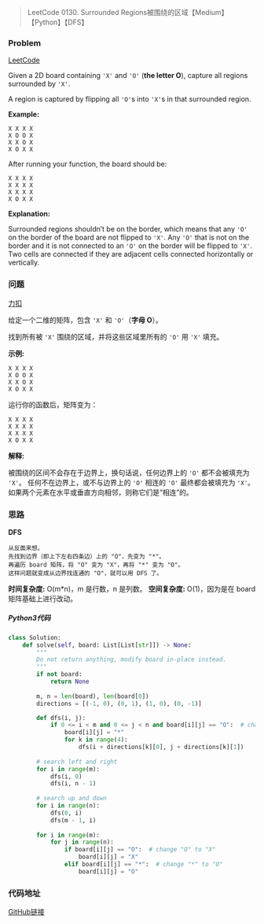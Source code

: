 > LeetCode 0130. Surrounded Regions被围绕的区域【Medium】【Python】【DFS】

### Problem

[LeetCode](https://leetcode.com/problems/surrounded-regions/)

Given a 2D board containing `'X'` and `'O'` (**the letter O**), capture all regions surrounded by `'X'`.

A region is captured by flipping all `'O'`s into `'X'`s in that surrounded region.

**Example:**

```
X X X X
X O O X
X X O X
X O X X
```

After running your function, the board should be:

```
X X X X
X X X X
X X X X
X O X X
```

**Explanation:**

Surrounded regions shouldn’t be on the border, which means that any `'O'` on the border of the board are not flipped to `'X'`. Any `'O'` that is not on the border and it is not connected to an `'O'` on the border will be flipped to `'X'`. Two cells are connected if they are adjacent cells connected horizontally or vertically.

### 问题

[力扣](https://leetcode-cn.com/problems/surrounded-regions/)

给定一个二维的矩阵，包含 `'X'` 和 `'O'`（**字母 O**）。

找到所有被 `'X'` 围绕的区域，并将这些区域里所有的 `'O'` 用 `'X'` 填充。

**示例:**

```
X X X X
X O O X
X X O X
X O X X
```

运行你的函数后，矩阵变为：

```
X X X X
X X X X
X X X X
X O X X
```


**解释:**

被围绕的区间不会存在于边界上，换句话说，任何边界上的 `'O'` 都不会被填充为 `'X'`。 任何不在边界上，或不与边界上的 `'O'` 相连的 `'O'` 最终都会被填充为 `'X'`。如果两个元素在水平或垂直方向相邻，则称它们是“相连”的。

### 思路

**DFS**

```
从反面来想。
先找到边界（即上下左右四条边）上的 "O"，先变为 "*"。
再遍历 board 矩阵，将 "O" 变为 "X"，再将 "*" 变为 "O"。
这样问题就变成从边界找连通的 "O"，就可以用 DFS 了。
```

**时间复杂度:** O(m\*n)，m 是行数，n 是列数。
**空间复杂度:** O(1)，因为是在 board 矩阵基础上进行改动。

##### Python3代码

```python
class Solution:
    def solve(self, board: List[List[str]]) -> None:
        """
        Do not return anything, modify board in-place instead.
        """
        if not board:
            return None
        
        m, n = len(board), len(board[0])
        directions = [(-1, 0), (0, 1), (1, 0), (0, -1)]

        def dfs(i, j):
            if 0 <= i < m and 0 <= j < n and board[i][j] == "O":  # change "O" to "*"
                board[i][j] = "*"
                for k in range(4):
                    dfs(i + directions[k][0], j + directions[k][1])
        
        # search left and right
        for i in range(m):
            dfs(i, 0)
            dfs(i, n - 1)
        
        # search up and down
        for i in range(n):
            dfs(0, i)
            dfs(m - 1, i)
        
        for i in range(m):
            for j in range(n):
                if board[i][j] == "O":  # change "O" to "X"
                    board[i][j] = "X"
                elif board[i][j] == "*":  # change "*" to "O"
                    board[i][j] = "O"
```

### 代码地址

[GitHub链接](https://github.com/Wonz5130/LeetCode-Solutions/blob/master/solutions/0130-Surrounded-Regions/0130.py)
